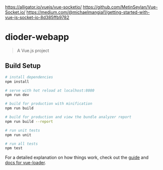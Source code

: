https://alligator.io/vuejs/vue-socketio/
https://github.com/MetinSeylan/Vue-Socket.io/
https://medium.com/@michaelmangial1/getting-started-with-vue-js-socket-io-8d385ffb9782

# dioder-webapp

> A Vue.js project

## Build Setup

``` bash
# install dependencies
npm install

# serve with hot reload at localhost:8080
npm run dev

# build for production with minification
npm run build

# build for production and view the bundle analyzer report
npm run build --report

# run unit tests
npm run unit

# run all tests
npm test
```

For a detailed explanation on how things work, check out the [guide](http://vuejs-templates.github.io/webpack/) and [docs for vue-loader](http://vuejs.github.io/vue-loader).
